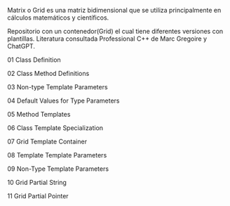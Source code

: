 Matrix o Grid es una matriz bidimensional que se utiliza principalmente en cálculos matemáticos y científicos. 

Repositorio con un contenedor(Grid) el cual tiene diferentes versiones con plantillas.
Literatura consultada Professional C++ de Marc Gregoire y ChatGPT.

01 Class Definition

02 Class Method Definitions

03 Non-type Template Parameters

04 Default Values for Type Parameters

05 Method Templates

06 Class Template Specialization

07 Grid Template Container

08 Template Template Parameters

09 Non-Type Template Parameters

10 Grid Partial String

11 Grid Partial Pointer
